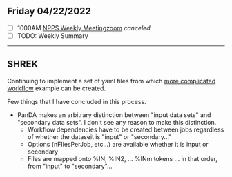 ## Friday 04/22/2022

- [ ] 1000AM [NPPS Weekly Meeting](https://docs.google.com/document/d/1YfTyXPeXNQU4XUB28bvHJolgyBIJ2bfrd0u9Gd3WD70/edit)[zoom](https://bnl.zoomgov.com/j/16157150845?pwd=NXNqTi9ZWEFBKzYwRXQ5U3NXU1dBZz09) *canceled*
- [ ] TODO: Weekly Summary

-------------------------------------------------------------

SHREK
---

Continuing to implement a set of yaml files from which  [more complicated workflow](https://panda-wms.readthedocs.io/en/latest/client/pchain.html#more-complicated-chain) example can be created.

Few things that I have concluded in this process.

- PanDA makes an arbitrary distinction between "input data sets" and "secondary data sets".  I don't see any reason to make this distinction. 
	- Workflow dependencies have to be created between jobs regardless of whether the dataseit is "input" or "secondary..."
	- Options (nFIlesPerJob, etc...)  are available whether it is input or secondary
	- Files are mapped onto %IN, %IN2, ... %INm tokens ... in that order, from "input" to "secondary"...
